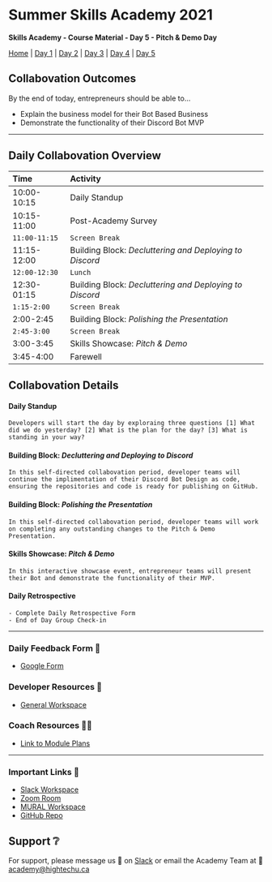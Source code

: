# Summer Skills Academy 2021

**Skills Academy - Course Material - Day 5 - Pitch & Demo Day**

[Home](/2021-skills-academy) | [Day 1](/2021-skills-academy/modules/day1/) | [Day 2](/2021-skills-academy/modules/day2/) | [Day 3](/2021-skills-academy/modules/day3/) | [Day 4](/2021-skills-academy/modules/day4/) | [Day 5](/2021-skills-academy/modules/day5/) 

## Collabovation Outcomes
By the end of today, entrepreneurs should be able to...
* Explain the business model for their Bot Based Business 
* Demonstrate the functionality of their Discord Bot MVP

---

## Daily Collabovation Overview

|Time|Activity|
|:---|:---|
|10:00-10:15|Daily Standup| 
|10:15-11:00|Post-Academy Survey |
|`11:00-11:15`|`Screen Break`|
|11:15-12:00|Building Block: _Decluttering and Deploying to Discord_ | 
|`12:00-12:30`|`Lunch`|
|12:30-01:15|Building Block: _Decluttering and Deploying to Discord_ | 
|`1:15-2:00`|`Screen Break`|
|2:00-2:45|Building Block: _Polishing the Presentation_| 
|`2:45-3:00`|`Screen Break`|
|3:00-3:45|Skills Showcase: _Pitch & Demo_| 
|3:45-4:00|Farewell| 


## Collabovation Details

#### Daily Standup
```
Developers will start the day by exploraing three questions [1] What did we do yesterday? [2] What is the plan for the day? [3] What is standing in your way?
```

#### Building Block: _Decluttering and Deploying to Discord_
```
In this self-directed collabovation period, developer teams will continue the implimentation of their Discord Bot Design as code, ensuring the repositories and code is ready for publishing on GitHub. 
```

#### Building Block: _Polishing the Presentation_
```
In this self-directed collabovation period, developer teams will work on completing any outstanding changes to the Pitch & Demo Presentation.
```

#### Skills Showcase: _Pitch & Demo_
```
In this interactive showcase event, entrepreneur teams will present their Bot and demonstrate the functionality of their MVP.
```

#### Daily Retrospective
```
- Complete Daily Retrospective Form
- End of Day Group Check-in
```

---

### Daily Feedback Form :loudspeaker:

* [Google Form](https://forms.gle/tNmshMyaU2523mD4A)

### Developer Resources :blue_book:

* [General Workspace](https://app.mural.co/t/hightechu8022/m/hightechu8022/1628903701606/20c50d29cbcdd13cf3c68a2027e6096fc89bd40a?sender=andrew5384)

### Coach Resources :woman_teacher:
* [Link to Module Plans]()

---

### Important Links :link: 

* [Slack Workspace](https://e2-accelerator.slack.com)
* [Zoom Room](https://uvic.zoom.us/j/82224785116?pwd=anVwNGdZQUtZd0dBN0hBVUxpWWZwZz09)
* [MURAL Workspace](https://app.mural.co/t/hightechu8022/m/hightechu8022/1628205814084/dfafa5e63bd629d074733653a25260251a82d023?sender=andrew5384)
* [GitHub Repo](https://github.com/hightechu/e2-accelerator) 

## Support :grey_question:

For support, please message us 💬 on [Slack](https://hightechuacademy.slack.com) or email the Academy Team at :email: <academy@hightechu.ca>
